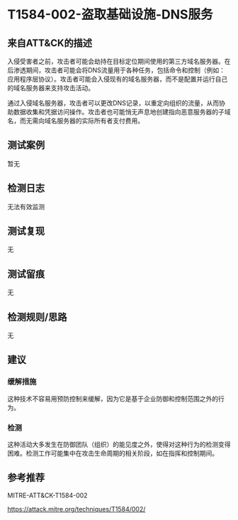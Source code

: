 # T1584-002-盗取基础设施-DNS服务

## 来自ATT&CK的描述

入侵受害者之前，攻击者可能会劫持在目标定位期间使用的第三方域名服务器。在后渗透期间，攻击者可能会将DNS流量用于各种任务，包括命令和控制（例如：应用程序层协议）。攻击者可能会入侵现有的域名服务器，而不是配置并运行自己的域名服务器来支持攻击活动。

通过入侵域名服务器，攻击者可以更改DNS记录，以重定向组织的流量，从而协助数据收集和凭据访问操作。攻击者也可能悄无声息地创建指向恶意服务器的子域名，而无需向域名服务器的实际所有者支付费用。

## 测试案例

暂无

## 检测日志

无法有效监测

## 测试复现

无

## 测试留痕

无

## 检测规则/思路

无

## 建议

### 缓解措施

这种技术不容易用预防控制来缓解，因为它是基于企业防御和控制范围之外的行为。

### 检测

这种活动大多发生在防御团队（组织）的能见度之外，使得对这种行为的检测变得困难。检测工作可能集中在攻击生命周期的相关阶段，如在指挥和控制期间。

## 参考推荐

MITRE-ATT&CK-T1584-002

<https://attack.mitre.org/techniques/T1584/002/>

